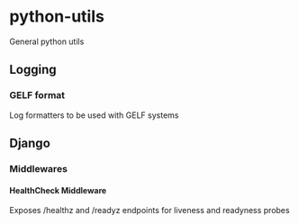# python-utils

General python utils

## Logging
### GELF format
Log formatters to be used with GELF systems

## Django
### Middlewares
#### HealthCheck Middleware
Exposes /healthz and /readyz endpoints for liveness and readyness probes